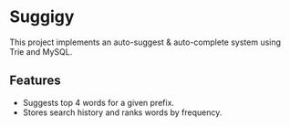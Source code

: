 # Suggigy
This project implements an auto-suggest & auto-complete system using Trie and MySQL.

## Features
- Suggests top 4 words for a given prefix.
- Stores search history and ranks words by frequency.
